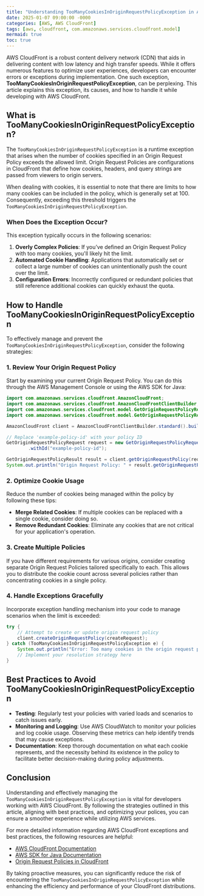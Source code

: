 ```yaml
---
title: "Understanding TooManyCookiesInOriginRequestPolicyException in AWS CloudFront"
date: 2025-01-07 09:00:00 -0000
categories: [AWS, AWS CloudFront]
tags: [aws, cloudfront, com.amazonaws.services.cloudfront.model]
mermaid: true
toc: true
---
```



AWS CloudFront is a robust content delivery network (CDN) that aids in delivering content with low latency and high transfer speeds. While it offers numerous features to optimize user experiences, developers can encounter errors or exceptions during implementation. One such exception, **TooManyCookiesInOriginRequestPolicyException**, can be perplexing. This article explains this exception, its causes, and how to handle it while developing with AWS CloudFront. 

## What is TooManyCookiesInOriginRequestPolicyException?

The `TooManyCookiesInOriginRequestPolicyException` is a runtime exception that arises when the number of cookies specified in an Origin Request Policy exceeds the allowed limit. Origin Request Policies are configurations in CloudFront that define how cookies, headers, and query strings are passed from viewers to origin servers. 

When dealing with cookies, it is essential to note that there are limits to how many cookies can be included in the policy, which is generally set at 100. Consequently, exceeding this threshold triggers the `TooManyCookiesInOriginRequestPolicyException`.

### When Does the Exception Occur?

This exception typically occurs in the following scenarios:

1. **Overly Complex Policies**: If you’ve defined an Origin Request Policy with too many cookies, you'll likely hit the limit.
2. **Automated Cookie Handling**: Applications that automatically set or collect a large number of cookies can unintentionally push the count over the limit.
3. **Configuration Errors**: Incorrectly configured or redundant policies that still reference additional cookies can quickly exhaust the quota.

## How to Handle TooManyCookiesInOriginRequestPolicyException

To effectively manage and prevent the `TooManyCookiesInOriginRequestPolicyException`, consider the following strategies:

### 1. Review Your Origin Request Policy

Start by examining your current Origin Request Policy. You can do this through the AWS Management Console or using the AWS SDK for Java:

```java
import com.amazonaws.services.cloudfront.AmazonCloudFront;
import com.amazonaws.services.cloudfront.AmazonCloudFrontClientBuilder;
import com.amazonaws.services.cloudfront.model.GetOriginRequestPolicyRequest;
import com.amazonaws.services.cloudfront.model.GetOriginRequestPolicyResult;

AmazonCloudFront client = AmazonCloudFrontClientBuilder.standard().build();

// Replace 'example-policy-id' with your policy ID
GetOriginRequestPolicyRequest request = new GetOriginRequestPolicyRequest()
        .withId("example-policy-id");

GetOriginRequestPolicyResult result = client.getOriginRequestPolicy(request);
System.out.println("Origin Request Policy: " + result.getOriginRequestPolicy().toString());
```

### 2. Optimize Cookie Usage

Reduce the number of cookies being managed within the policy by following these tips:
- **Merge Related Cookies**: If multiple cookies can be replaced with a single cookie, consider doing so.
- **Remove Redundant Cookies**: Eliminate any cookies that are not critical for your application's operation.

### 3. Create Multiple Policies

If you have different requirements for various origins, consider creating separate Origin Request Policies tailored specifically to each. This allows you to distribute the cookie count across several policies rather than concentrating cookies in a single policy.

### 4. Handle Exceptions Gracefully

Incorporate exception handling mechanism into your code to manage scenarios when the limit is exceeded:

```java
try {
    // Attempt to create or update origin request policy
    client.createOriginRequestPolicy(createRequest);
} catch (TooManyCookiesInOriginRequestPolicyException e) {
    System.out.println("Error: Too many cookies in the origin request policy.");
    // Implement your resolution strategy here
}
```

## Best Practices to Avoid TooManyCookiesInOriginRequestPolicyException

- **Testing**: Regularly test your policies with varied loads and scenarios to catch issues early.
- **Monitoring and Logging**: Use AWS CloudWatch to monitor your policies and log cookie usage. Observing these metrics can help identify trends that may cause exceptions.
- **Documentation**: Keep thorough documentation on what each cookie represents, and the necessity behind its existence in the policy to facilitate better decision-making during policy adjustments.

## Conclusion

Understanding and effectively managing the `TooManyCookiesInOriginRequestPolicyException` is vital for developers working with AWS CloudFront. By following the strategies outlined in this article, aligning with best practices, and optimizing your polices, you can ensure a smoother experience while utilizing AWS services.

For more detailed information regarding AWS CloudFront exceptions and best practices, the following resources are helpful:

- [AWS CloudFront Documentation](https://docs.aws.amazon.com/cloudfront/latest/APIReference/Welcome.html)
- [AWS SDK for Java Documentation](https://docs.aws.amazon.com/sdk-for-java/latest/developer-guide/home.html)
- [Origin Request Policies in CloudFront](https://docs.aws.amazon.com/AmazonCloudFront/latest/DeveloperGuide/working-with-origin-request-policies.html)

By taking proactive measures, you can significantly reduce the risk of encountering the `TooManyCookiesInOriginRequestPolicyException` while enhancing the efficiency and performance of your CloudFront distributions.